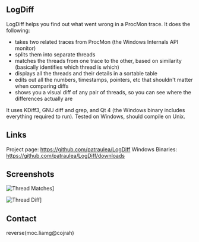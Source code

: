 LogDiff
-------

LogDiff helps you find out what went wrong in a ProcMon trace. It does the following:

- takes two related traces from ProcMon (the Windows Internals API monitor)
- splits them into separate threads
- matches the threads from one trace to the other, based on similarity
  (basically identifies which thread is which)
- displays all the threads and their details in a sortable table
- edits out all the numbers, timestamps, pointers, etc that shouldn't matter when comparing diffs
- shows you a visual diff of any pair of threads, so you can see where the differences actually are

It uses KDiff3, GNU diff and grep, and Qt 4 (the Windows binary includes everything required to run). 
Tested on Windows, should compile on Unix.

Links
-----
Project page: <https://github.com/patraulea/LogDiff>
Windows Binaries: <https://github.com/patraulea/LogDiff/downloads>

Screenshots
-----------
![Thread Matches](https://github.com/patraulea/LogDiff/raw/master/images/logdiff-matches.png)]

![Thread Diff](https://github.com/patraulea/LogDiff/raw/master/images/logdiff-diff.png)]

Contact
-------

reverse(moc.liamg@cojrah)

